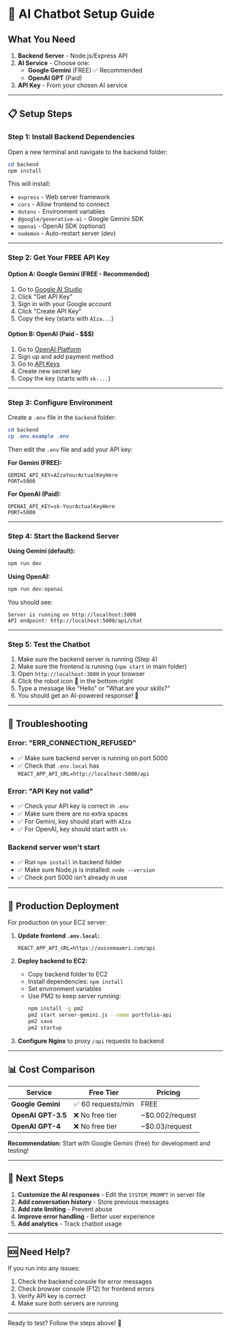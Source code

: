 # 🤖 AI Chatbot Setup Guide

## What You Need

1. **Backend Server** - Node.js/Express API
2. **AI Service** - Choose one:
   - **Google Gemini** (FREE) ✅ Recommended
   - **OpenAI GPT** (Paid)
3. **API Key** - From your chosen AI service

---

## 📋 Setup Steps

### Step 1: Install Backend Dependencies

Open a new terminal and navigate to the backend folder:

```powershell
cd backend
npm install
```

This will install:
- `express` - Web server framework
- `cors` - Allow frontend to connect
- `dotenv` - Environment variables
- `@google/generative-ai` - Google Gemini SDK
- `openai` - OpenAI SDK (optional)
- `nodemon` - Auto-restart server (dev)

---

### Step 2: Get Your FREE API Key

#### Option A: Google Gemini (FREE - Recommended)

1. Go to [Google AI Studio](https://makersuite.google.com/app/apikey)
2. Click "Get API Key"
3. Sign in with your Google account
4. Click "Create API Key"
5. Copy the key (starts with `AIza...`)

#### Option B: OpenAI (Paid - $$$)

1. Go to [OpenAI Platform](https://platform.openai.com/)
2. Sign up and add payment method
3. Go to [API Keys](https://platform.openai.com/api-keys)
4. Create new secret key
5. Copy the key (starts with `sk-...`)

---

### Step 3: Configure Environment

Create a `.env` file in the `backend` folder:

```powershell
cd backend
cp .env.example .env
```

Then edit the `.env` file and add your API key:

**For Gemini (FREE):**
```env
GEMINI_API_KEY=AIzaYourActualKeyHere
PORT=5000
```

**For OpenAI (Paid):**
```env
OPENAI_API_KEY=sk-YourActualKeyHere
PORT=5000
```

---

### Step 4: Start the Backend Server

**Using Gemini (default):**
```powershell
npm run dev
```

**Using OpenAI:**
```powershell
npm run dev:openai
```

You should see:
```
Server is running on http://localhost:5000
API endpoint: http://localhost:5000/api/chat
```

---

### Step 5: Test the Chatbot

1. Make sure the backend server is running (Step 4)
2. Make sure the frontend is running (`npm start` in main folder)
3. Open `http://localhost:3000` in your browser
4. Click the robot icon 🤖 in the bottom-right
5. Type a message like "Hello" or "What are your skills?"
6. You should get an AI-powered response! 🎉

---

## 🔧 Troubleshooting

### Error: "ERR_CONNECTION_REFUSED"
- ✅ Make sure backend server is running on port 5000
- ✅ Check that `.env.local` has `REACT_APP_API_URL=http://localhost:5000/api`

### Error: "API Key not valid"
- ✅ Check your API key is correct in `.env`
- ✅ Make sure there are no extra spaces
- ✅ For Gemini, key should start with `AIza`
- ✅ For OpenAI, key should start with `sk-`

### Backend server won't start
- ✅ Run `npm install` in backend folder
- ✅ Make sure Node.js is installed: `node --version`
- ✅ Check port 5000 isn't already in use

---

## 🚀 Production Deployment

For production on your EC2 server:

1. **Update frontend `.env.local`:**
   ```env
   REACT_APP_API_URL=https://oussemaamri.com/api
   ```

2. **Deploy backend to EC2:**
   - Copy backend folder to EC2
   - Install dependencies: `npm install`
   - Set environment variables
   - Use PM2 to keep server running:
     ```bash
     npm install -g pm2
     pm2 start server-gemini.js --name portfolio-api
     pm2 save
     pm2 startup
     ```

3. **Configure Nginx** to proxy `/api` requests to backend

---

## 📊 Cost Comparison

| Service | Free Tier | Pricing |
|---------|-----------|---------|
| **Google Gemini** | ✅ 60 requests/min | FREE |
| **OpenAI GPT-3.5** | ❌ No free tier | ~$0.002/request |
| **OpenAI GPT-4** | ❌ No free tier | ~$0.03/request |

**Recommendation:** Start with Google Gemini (free) for development and testing!

---

## 🎯 Next Steps

1. **Customize the AI responses** - Edit the `SYSTEM_PROMPT` in server file
2. **Add conversation history** - Store previous messages
3. **Add rate limiting** - Prevent abuse
4. **Improve error handling** - Better user experience
5. **Add analytics** - Track chatbot usage

---

## 🆘 Need Help?

If you run into any issues:
1. Check the backend console for error messages
2. Check browser console (F12) for frontend errors
3. Verify API key is correct
4. Make sure both servers are running

---

Ready to test? Follow the steps above! 🚀
